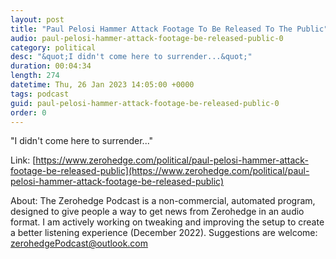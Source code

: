 ```yaml
---
layout: post
title: "Paul Pelosi Hammer Attack Footage To Be Released To The Public"
audio: paul-pelosi-hammer-attack-footage-be-released-public-0
category: political
desc: "&quot;I didn't come here to surrender...&quot;"
duration: 00:04:34
length: 274
datetime: Thu, 26 Jan 2023 14:05:00 +0000
tags: podcast
guid: paul-pelosi-hammer-attack-footage-be-released-public-0
order: 0
---
```

&quot;I didn't come here to surrender...&quot;

Link: [https://www.zerohedge.com/political/paul-pelosi-hammer-attack-footage-be-released-public](https://www.zerohedge.com/political/paul-pelosi-hammer-attack-footage-be-released-public)

About: The Zerohedge Podcast is a non-commercial, automated program, designed to give people a way to get news from Zerohedge in an audio format.  I am actively working on tweaking and improving the setup to create a better listening experience (December 2022).  Suggestions are welcome: [zerohedgePodcast@outlook.com](mailto:zerohedgePodcast@outlook.com)